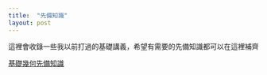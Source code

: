 ```yaml
---
title:  "先備知識"
layout: post
---
```

這裡會收錄一些我以前打過的基礎講義，希望有需要的先備知識都可以在這裡補齊

[基礎幾何先備知識]

[基礎幾何先備知識]:\BasicGeometry.pdf
